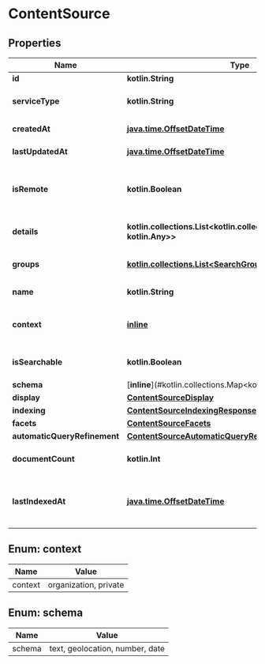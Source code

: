 
# ContentSource

## Properties
Name | Type | Description | Notes
------------ | ------------- | ------------- | -------------
**id** | **kotlin.String** | The Content Source Identifier. | 
**serviceType** | **kotlin.String** | The Content Source&#39;s Service Type. For example, for Google Drive the Service Type is \&quot;google_drive\&quot;. | 
**createdAt** | [**java.time.OffsetDateTime**](java.time.OffsetDateTime.md) | The date/time at which this Content Source was originally created. | 
**lastUpdatedAt** | [**java.time.OffsetDateTime**](java.time.OffsetDateTime.md) | The date/time at which this Content Source was last updated. | 
**isRemote** | **kotlin.Boolean** | Whether or not this Content Source is a \&quot;remote\&quot; content source. See https://www.elastic.co/guide/en/workplace-search/current/workplace-search-content-sources.html#remote | 
**details** | **kotlin.collections.List&lt;kotlin.collections.Map&lt;kotlin.String, kotlin.Any&gt;&gt;** | A list of key/value metadata for the Content Source and the account which authenticated/connected it. | 
**groups** | [**kotlin.collections.List&lt;SearchGroup&gt;**](git/workplace-search-kotlin/openapi-generator/docs/SearchGroup.md) | A list of Workplace Search Group names and IDs which have access to this Content Source. | 
**name** | **kotlin.String** | The human readable display name of this Content Source. | 
**context** | [**inline**](#ContextEnum) | Can be either \&quot;organization\&quot; or \&quot;private.\&quot; This specifies whether this Content Source is available to groups of users, or a single user. | 
**isSearchable** | **kotlin.Boolean** | Whether or not this Content Source can currently be searched over on the search page. | 
**schema** | [**inline**](#kotlin.collections.Map&lt;kotlin.String, &#x60;inner&#x60;Enum&gt;) |  |  [optional]
**display** | [**ContentSourceDisplay**](git/workplace-search-kotlin/openapi-generator/docs/ContentSourceDisplay.md) |  |  [optional]
**indexing** | [**ContentSourceIndexingResponse**](git/workplace-search-kotlin/openapi-generator/docs/ContentSourceIndexingResponse.md) |  |  [optional]
**facets** | [**ContentSourceFacets**](git/workplace-search-kotlin/openapi-generator/docs/ContentSourceFacets.md) |  |  [optional]
**automaticQueryRefinement** | [**ContentSourceAutomaticQueryRefinements**](git/workplace-search-kotlin/openapi-generator/docs/ContentSourceAutomaticQueryRefinements.md) |  |  [optional]
**documentCount** | **kotlin.Int** | How many documents are currently indexed in this Content Source. Note, this field is not applicable to Remote Content Sources. |  [optional]
**lastIndexedAt** | [**java.time.OffsetDateTime**](java.time.OffsetDateTime.md) | The date/time when documents were last indexed into this Content Source. This may be \&quot;null\&quot; if documents have not yet been indexed. Note, this field is not applicable to Remote Content Sources. |  [optional]


<a name="ContextEnum"></a>
## Enum: context
Name | Value
---- | -----
context | organization, private


<a name="kotlin.collections.Map<kotlin.String, `inner`Enum>"></a>
## Enum: schema
Name | Value
---- | -----
schema | text, geolocation, number, date



